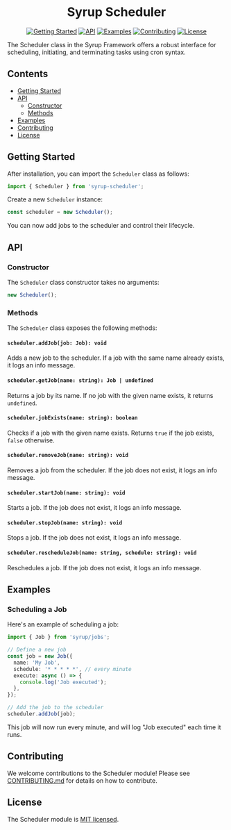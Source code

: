 <h1 align="center">Syrup Scheduler</h1>

<p align="center">
    <!-- <a href="#installation"><img src="https://img.shields.io/badge/-Installation-brightgreen?style=for-the-badge" alt="Installation"/></a> -->
    <a href="#getting-started"><img src="https://img.shields.io/badge/-Getting%20Started-blue?style=for-the-badge" alt="Getting Started"/></a>
    <a href="#api"><img src="https://img.shields.io/badge/-API-yellow?style=for-the-badge" alt="API"/></a>
    <a href="#examples"><img src="https://img.shields.io/badge/-Examples-orange?style=for-the-badge" alt="Examples"/></a>
    <a href="#contributing"><img src="https://img.shields.io/badge/-Contributing-red?style=for-the-badge" alt="Contributing"/></a>
    <a href="#license"><img src="https://img.shields.io/badge/-License-lightgrey?style=for-the-badge" alt="License"/></a>
</p>

The Scheduler class in the Syrup Framework offers a robust interface for scheduling, initiating, and terminating tasks using cron syntax.

## Contents

<!-- - [Installation](#installation) -->
- [Getting Started](#getting-started)
- [API](#api)
  - [Constructor](#constructor)
  - [Methods](#methods)
- [Examples](#examples)
- [Contributing](#contributing)
- [License](#license)

<!-- ## Installation

The Scheduler module is part of the larger Syrup framework. Install the entire framework using npm:

```bash
npm install syrup-framework
```

Or, to install only the Scheduler module:

```bash
npm install syrup-scheduler
``` -->

## Getting Started

After installation, you can import the `Scheduler` class as follows:

```typescript
import { Scheduler } from 'syrup-scheduler';
```

Create a new `Scheduler` instance:

```typescript
const scheduler = new Scheduler();
```

You can now add jobs to the scheduler and control their lifecycle.

## API

### Constructor

The `Scheduler` class constructor takes no arguments:

```typescript
new Scheduler();
```

### Methods

The `Scheduler` class exposes the following methods:

#### `scheduler.addJob(job: Job): void`

Adds a new job to the scheduler. If a job with the same name already exists, it logs an info message.

#### `scheduler.getJob(name: string): Job | undefined`

Returns a job by its name. If no job with the given name exists, it returns `undefined`.

#### `scheduler.jobExists(name: string): boolean`

Checks if a job with the given name exists. Returns `true` if the job exists, `false` otherwise.

#### `scheduler.removeJob(name: string): void`

Removes a job from the scheduler. If the job does not exist, it logs an info message.

#### `scheduler.startJob(name: string): void`

Starts a job. If the job does not exist, it logs an info message.

#### `scheduler.stopJob(name: string): void`

Stops a job. If the job does not exist, it logs an info message.

#### `scheduler.rescheduleJob(name: string, schedule: string): void`

Reschedules a job. If the job does not exist, it logs an info message.

## Examples

### Scheduling a Job

Here's an example of scheduling a job:

```typescript
import { Job } from 'syrup/jobs';

// Define a new job
const job = new Job({
  name: 'My Job',
  schedule: '* * * * *', // every minute
  execute: async () => {
    console.log('Job executed');
  },
});

// Add the job to the scheduler
scheduler.addJob(job);
```

This job will now run every minute, and will log "Job executed" each time it runs.

## Contributing

We welcome contributions to the Scheduler module! Please see [CONTRIBUTING.md](CONTRIBUTING.md) for details on how to contribute.

## License

The Scheduler module is [MIT licensed](LICENSE).
